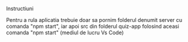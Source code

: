 Instructiuni

Pentru a rula aplicatia trebuie doar sa pornim folderul denumit server cu comanda "npm start", iar apoi src din folderul quiz-app folosind aceasi comanda "npm start" (mediul de lucru Vs Code)
